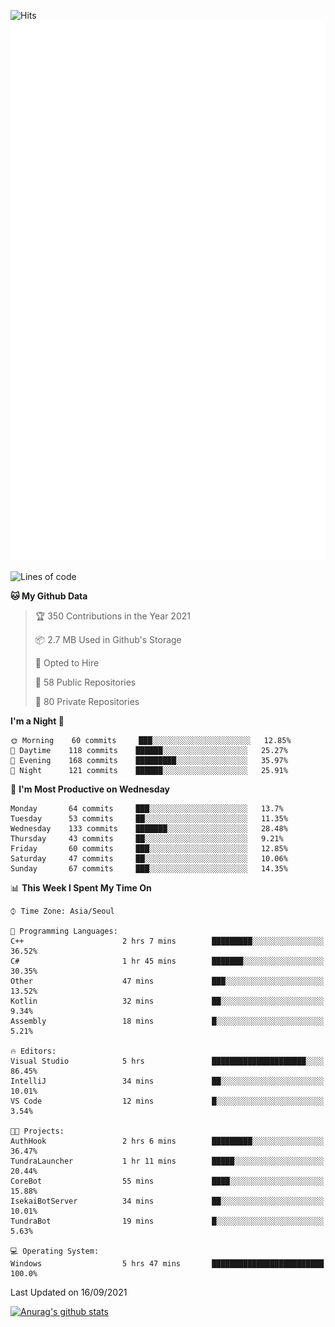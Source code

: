 ![Hits](https://hits.seeyoufarm.com/api/count/incr/badge.svg?url=https%3A%2F%2Fgithub.com%2Fkokose1234&count_bg=%2379C83D&title_bg=%23555555&icon=apple.svg&icon_color=%23E7E7E7&title=hits&edge_flat=false)
<br/>
![Metrics](https://github.com/kokose1234/kokose1234/blob/main/github-metrics.svg)

<!--START_SECTION:waka-->
![Lines of code](https://img.shields.io/badge/From%20Hello%20World%20I%27ve%20Written-12.4%20million%20lines%20of%20code-blue)

**🐱 My Github Data** 

> 🏆 350 Contributions in the Year 2021
 > 
> 📦 2.7 MB Used in Github's Storage 
 > 
> 💼 Opted to Hire
 > 
> 📜 58 Public Repositories 
 > 
> 🔑 80 Private Repositories  
 > 
**I'm a Night 🦉** 

```text
🌞 Morning    60 commits     ███░░░░░░░░░░░░░░░░░░░░░░   12.85% 
🌆 Daytime    118 commits    ██████░░░░░░░░░░░░░░░░░░░   25.27% 
🌃 Evening    168 commits    █████████░░░░░░░░░░░░░░░░   35.97% 
🌙 Night      121 commits    ██████░░░░░░░░░░░░░░░░░░░   25.91%

```
📅 **I'm Most Productive on Wednesday** 

```text
Monday       64 commits     ███░░░░░░░░░░░░░░░░░░░░░░   13.7% 
Tuesday      53 commits     ██░░░░░░░░░░░░░░░░░░░░░░░   11.35% 
Wednesday    133 commits    ███████░░░░░░░░░░░░░░░░░░   28.48% 
Thursday     43 commits     ██░░░░░░░░░░░░░░░░░░░░░░░   9.21% 
Friday       60 commits     ███░░░░░░░░░░░░░░░░░░░░░░   12.85% 
Saturday     47 commits     ██░░░░░░░░░░░░░░░░░░░░░░░   10.06% 
Sunday       67 commits     ███░░░░░░░░░░░░░░░░░░░░░░   14.35%

```


📊 **This Week I Spent My Time On** 

```text
⌚︎ Time Zone: Asia/Seoul

💬 Programming Languages: 
C++                      2 hrs 7 mins        █████████░░░░░░░░░░░░░░░░   36.52% 
C#                       1 hr 45 mins        ███████░░░░░░░░░░░░░░░░░░   30.35% 
Other                    47 mins             ███░░░░░░░░░░░░░░░░░░░░░░   13.52% 
Kotlin                   32 mins             ██░░░░░░░░░░░░░░░░░░░░░░░   9.34% 
Assembly                 18 mins             █░░░░░░░░░░░░░░░░░░░░░░░░   5.21%

🔥 Editors: 
Visual Studio            5 hrs               █████████████████████░░░░   86.45% 
IntelliJ                 34 mins             ██░░░░░░░░░░░░░░░░░░░░░░░   10.01% 
VS Code                  12 mins             █░░░░░░░░░░░░░░░░░░░░░░░░   3.54%

🐱‍💻 Projects: 
AuthHook                 2 hrs 6 mins        █████████░░░░░░░░░░░░░░░░   36.47% 
TundraLauncher           1 hr 11 mins        █████░░░░░░░░░░░░░░░░░░░░   20.44% 
CoreBot                  55 mins             ████░░░░░░░░░░░░░░░░░░░░░   15.88% 
IsekaiBotServer          34 mins             ██░░░░░░░░░░░░░░░░░░░░░░░   10.01% 
TundraBot                19 mins             █░░░░░░░░░░░░░░░░░░░░░░░░   5.63%

💻 Operating System: 
Windows                  5 hrs 47 mins       █████████████████████████   100.0%

```


 Last Updated on 16/09/2021
<!--END_SECTION:waka-->

[![Anurag's github stats](https://github-readme-stats.vercel.app/api?username=kokose1234&theme=dracula)](https://github.com/anuraghazra/github-readme-stats)



	
